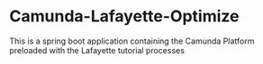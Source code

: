 # Camunda-Lafayette-Optimize
This is a spring boot application containing the Camunda Platform preloaded with the Lafayette tutorial processes
